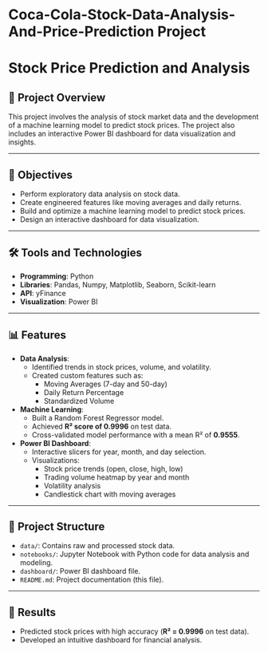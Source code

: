 # Coca-Cola-Stock-Data-Analysis-And-Price-Prediction Project
# Stock Price Prediction and Analysis

## 📌 Project Overview
This project involves the analysis of stock market data and the development of a machine learning model to predict stock prices. The project also includes an interactive Power BI dashboard for data visualization and insights.

---

## 🎯 Objectives
- Perform exploratory data analysis on stock data.
- Create engineered features like moving averages and daily returns.
- Build and optimize a machine learning model to predict stock prices.
- Design an interactive dashboard for data visualization.

---

## 🛠️ Tools and Technologies
- **Programming**: Python
- **Libraries**: Pandas, Numpy, Matplotlib, Seaborn, Scikit-learn
- **API**: yFinance
- **Visualization**: Power BI

---

## 📊 Features
- **Data Analysis**:
  - Identified trends in stock prices, volume, and volatility.
  - Created custom features such as:
    - Moving Averages (7-day and 50-day)
    - Daily Return Percentage
    - Standardized Volume
- **Machine Learning**:
  - Built a Random Forest Regressor model.
  - Achieved **R² score of 0.9996** on test data.
  - Cross-validated model performance with a mean R² of **0.9555**.
- **Power BI Dashboard**:
  - Interactive slicers for year, month, and day selection.
  - Visualizations:
    - Stock price trends (open, close, high, low)
    - Trading volume heatmap by year and month
    - Volatility analysis
    - Candlestick chart with moving averages

---

## 📂 Project Structure
- `data/`: Contains raw and processed stock data.
- `notebooks/`: Jupyter Notebook with Python code for data analysis and modeling.
- `dashboard/`: Power BI dashboard file.
- `README.md`: Project documentation (this file).

---

## 🚀 Results
- Predicted stock prices with high accuracy (**R² = 0.9996** on test data).
- Developed an intuitive dashboard for financial analysis.
